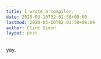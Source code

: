 ```yaml
---
title: I wrote a compiler.
date: 2020-03-10T02:01:58+08:00
lastmod: 2020-03-10T02:01:58+08:00
author: Clint Simon
layout: post
---
```


yay.